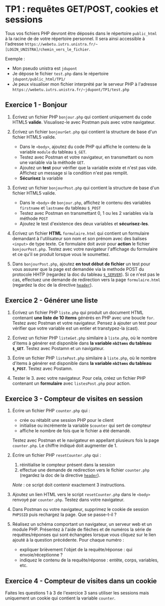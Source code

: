 TP1 : requêtes GET/POST, cookies et sessions
============================================

Tous vos fichiers PHP devront être déposés dans le répertoire `public_html` à la racine de de votre répertoire personnel. Il sera ainsi accessible à l'adresse `https://webetu.iutrs.unistra.fr/~[LOGIN_UNISTRA]/chemin_vers_le_fichier`.

Exemple :
- Mon pseudo unistra est `jdupont`
- Je dépose le fichier `test.php` dans le répertoire `jdupont/public_html/TP1/`
- Je peux visualiser mon fichier interprété par le serveur PHP à l'adresse `https://webetu.iutrs.unistra.fr/~jdupont/TP1/test.php`


Exercice 1 - Bonjour
--------------------

1. Écrivez un fichier PHP `bonjour.php` qui contient uniquement du code HTML5 **valide**. Visualisez-le avec Postman puis avec votre navigateur.

2. Écrivez un fichier `bonjourGet.php` qui contient la structure de base d'un fichier HTML5 valide.
    - Dans le `<body>`, ajoutez du code PHP qui affiche le contenu de la variable `module` du tableau `$_GET`.
    - Testez avec Postman et votre navigateur, en transmettant ou nom une variable via la méthode `GET`.
    - Ajoutez un **test** pour vérifier que la variable existe et n'est pas vide. Affichez un message si la condition n'est pas remplit.
    - **Sécurisez** la variable

3. Écrivez un fichier `bonjourPost.php` qui contient la structure de base d'un fichier HTML5 valide.
    - Dans le `<body>` de `bonjour.php`, affichez le contenu des variables `firstname` et `lastname` du tableau `$_POST`
    - Testez avec Postman en transmettant 0, 1 ou les 2 variables via la méthode `POST`
    - Ajoutez le test d'existence des deux variables et **sécurisez-les**.

4. Écrivez un fichier **HTML** `formulaire.html` qui contient un formulaire demandant à l'utilisateur son nom et son prénom avec des balises `<input>` de type texte. Ce formulaire doit avoir pour **action** le fichier `bonjourPost.php`. Testez avec votre navigateur l'affichage du formulaire et ce qu'il se produit lorsque vous le soumettez.

5. Dans `bonjourPost.php`, ajoutez **en tout début de fichier** un test pour vous assurer que la page est demandée via la methode POST du protocole HHTP (regardez la doc du tableau [`$_SERVER`](https://www.php.net/manual/fr/reserved.variables.server.php)). Si ce n'est pas le cas, effectuez une demande de redirection vers la page `formulaire.html` (regardez la doc de la directive [`header`](http://php.net/manual/fr/function.header.php)).


Exercice 2 - Générer une liste
------------------------------

1. Écrivez un fichier PHP `liste.php` qui produit un document HTML contenant
**une liste de 10 items** générés en PHP avec une boucle `for`. Testez avec Postman et votre navigateur. Pensez à ajouter un test pour vérifier que votre variable est un entier et transtypez-la (cast).

2. Écrivez un fichier PHP `listeGet.php` similaire à `liste.php`, où le
nombre d'items à générer est disponible dans **la variable `nbItems` du tableau `$_GET`**. Testez avec Postamn et un navigateur.

3. Écrire un fichier PHP `listePost.php` similaire à `liste.php`, où le
nombre d'items à générer est disponible dans **la variable `nbItems` du tableau `$_POST`**. Testez avec Postamn.

4. Tester le 3. avec votre navigateur. Pour cela, créez un fichier PHP contenant un **formulaire** avec `listesPost.php` pour action.


Exercice 3 - Compteur de visites en session
-------------------------------------------

1. Écrire un fichier PHP `counter.php` qui :
    - crée ou rétablit une session PHP pour le client
    - initialise ou incrémente la variable `$counter` qui sert de compteur
    - affiche le nombre de fois que le fichier a été demandé.

    Testez avec Postman et le navigateur en appellant plusieurs fois la page `counter.php`. Le chiffre indiqué doit augmenter de 1.

2. Écrire un fichier PHP `resetCounter.php` qui :
    1. réinitialise le compteur présent dans la session
    2. effectue une demande de redirection vers le fichier `counter.php` (regardez la doc de la directive [`header`](http://php.net/manual/fr/function.header.php)).

    *Note* : ce script doit contenir exactement 3 instructions.

3. Ajoutez un lien HTML vers le script `resetCounter.php` dans le `<body>` renvoyé par `counter.php`. Testez dans votre navigateur.

4. Dans Postman ou votre navigateur, supprimez le cookie de session `PHPSSID` puis rechargez la page. Que se passe-t-il ?

5. Réalisez un schéma comportant un navigateur, un serveur web et un module PHP. Présentez à l'aide de flèches et de numéros la série de requêtes/réponses qui sont échangées lorsque vous cliquez sur le lien ajouté à la question précédente. Pour chaque numéro :
    - expliquer brièvement l'objet de la requête/réponse : qui envoie/réceptionne ?
    - indiquez le contenu de la requête/réponse : entête, corps, variables, etc.


Exercice 4 - Compteur de visites dans un cookie
-----------------------------------------------

Faites les questions 1 à 3 de l'exercice 3  sans utiliser les sessions mais uniquement un cookie qui contient la variable `counter`.
